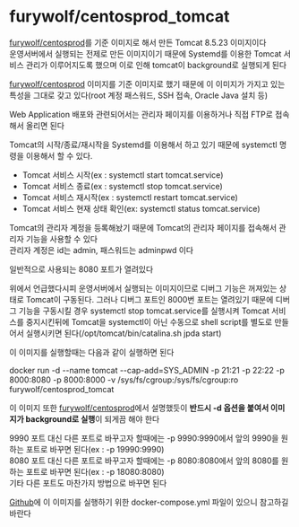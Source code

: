furywolf/centosprod_tomcat
====================

[furywolf/centosprod](https://hub.docker.com/r/furywolf/centosprod/)를 기준 이미지로 해서 만든 Tomcat 8.5.23 이미지이다  
운영서버에서 실행되는 전제로 만든 이미지이기 때문에 Systemd를 이용한 Tomcat 서비스 관리가 이루어지도록 했으며
이로 인해 tomcat이 background로 실행되게 된다

[furywolf/centosprod](https://hub.docker.com/r/furywolf/centosprod/) 이미지를 기준 이미지로 했기 때문에 이 이미지가 가지고 있는 특성을 그대로 갖고 있다(root 계정 패스워드, SSH 접속, Oracle Java 설치 등)

Web Application 배포와 관련되어서는 관리자 페이지를 이용하거나 직접 FTP로 접속해서 올리면 된다

Tomcat의 시작/종료/재시작을 Systemd를 이용해서 하고 있기 때문에 systemctl 명령을 이용해서 할 수 있다.

* Tomcat 서비스 시작(ex : systemctl start tomcat.service)
* Tomcat 서비스 종료(ex : systemctl stop tomcat.service)
* Tomcat 서비스 재시작(ex : systemctl restart tomcat.service)
* Tomcat 서비스 현재 상태 확인(ex: systemctl status tomcat.service)

Tomcat의 관리자 계정을 등록해놨기 때문에 Tomcat의 관리자 페이지를 접속해서 관리자 기능을 사용할 수 있다  
관리자 계정은 id는 admin, 패스워드는 adminpwd 이다

일반적으로 사용되는 8080 포트가 열려있다

위에서 언급했다시피 운영서버에서 실행되는 이미지이므로 디버그 기능은 꺼져있는 상태로 Tomcat이 구동된다. 그러나 디버그 포트인 8000번 포트는 열려있기 때문에 디버그 기능을 구동시킬 경우 systemctl stop tomcat.service를 실행시켜 Tomcat 서비스를 중지시킨뒤에 Tomcat을 systemctl이 아닌 수동으로 shell script를 별도로 만들어서 실행시키면 된다(/opt/tomcat/bin/catalina.sh jpda start)

이 이미지를 실행할때는 다음과 같이 실행하면 된다

docker run -d --name tomcat --cap-add=SYS\_ADMIN -p 21:21 -p 22:22 -p 8000:8080 -p 8000:8000 -v /sys/fs/cgroup:/sys/fs/cgroup:ro furywolf/centosprod\_tomcat

이 이미지 또한 [furywolf/centosprod](https://hub.docker.com/r/furywolf/centosprod/)에서 설명했듯이 **반드시 -d 옵션을 붙여서 이미지가 background로 실행**이 되게끔 해야 한다

9990 포트 대신 다른 포트로 바꾸고자 할때에는 -p 9990:9990에서 앞의 9990을 원하는 포트로 바꾸면 된다(ex : -p 19990:9990)  
8080 포트 대신 다른 포트로 바꾸고자 할때에는 -p 8080:8080에서 앞의 8080를 원하는 포트로 바꾸면 된다(ex : -p 18080:8080)  
기타 다른 포트도 마찬가지 방법으로 바꾸면 된다

[Github](https://github.com/TerryChang/mydocker/tree/master/centosprod_wildfly)에 이 이미지를 실행하기 위한 docker-compose.yml 파일이 있으니 참고하길 바란다